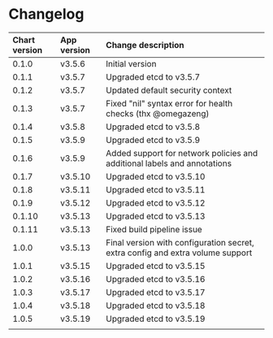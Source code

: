 # Changelog

| Chart version | App version | Change description |
| :------------ | :---------- | :----------------- |
| 0.1.0 | v3.5.6 | Initial version |
| 0.1.1 | v3.5.7 | Upgraded etcd to v3.5.7 |
| 0.1.2 | v3.5.7 | Updated default security context |
| 0.1.3 | v3.5.7 | Fixed "nil" syntax error for health checks (thx @omegazeng) |
| 0.1.4 | v3.5.8 | Upgraded etcd to v3.5.8 |
| 0.1.5 | v3.5.9 | Upgraded etcd to v3.5.9 |
| 0.1.6 | v3.5.9 | Added support for network policies and additional labels and annotations |
| 0.1.7 | v3.5.10 | Upgraded etcd to v3.5.10 |
| 0.1.8 | v3.5.11 | Upgraded etcd to v3.5.11 |
| 0.1.9 | v3.5.12 | Upgraded etcd to v3.5.12 |
| 0.1.10 | v3.5.13 | Upgraded etcd to v3.5.13 |
| 0.1.11 | v3.5.13 | Fixed build pipeline issue |
| 1.0.0 | v3.5.13 | Final version with configuration secret, extra config and extra volume support |
| 1.0.1 | v3.5.15 | Upgraded etcd to v3.5.15 |
| 1.0.2 | v3.5.16 | Upgraded etcd to v3.5.16 |
| 1.0.3 | v3.5.17 | Upgraded etcd to v3.5.17 |
| 1.0.4 | v3.5.18 | Upgraded etcd to v3.5.18 |
| 1.0.5 | v3.5.19 | Upgraded etcd to v3.5.19 |
| | | |
